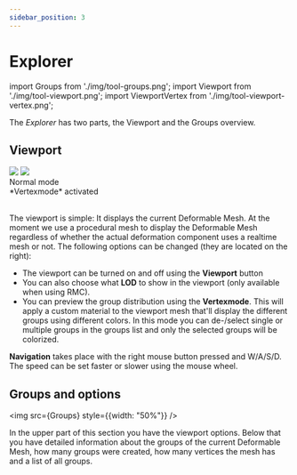 ```yaml
---
sidebar_position: 3
---
```


# Explorer

import Groups from './img/tool-groups.png';
import Viewport from './img/tool-viewport.png';
import ViewportVertex from './img/tool-viewport-vertex.png';

The *Explorer* has two parts, the Viewport and the Groups overview.

## Viewport

<div style={{display: "flex", maxWidth: "100%"}}>
    <img src={Viewport} style={{width: "50%"}} />
    <img src={ViewportVertex} style={{width: "50%"}} />
</div>
<div style={{display: "flex", maxWidth: "100%"}}>
    <div style={{width: "50%"}}>Normal mode</div>
    <div style={{width: "50%"}}>*Vertexmode* activated</div>
</div>
<br/>

The viewport is simple: It displays the current Deformable Mesh. At the moment we use a procedural mesh to display the Deformable Mesh regardless of whether the actual deformation component uses a realtime mesh or not. The following options can be changed (they are located on the right):
- The viewport can be turned on and off using the **Viewport** button 
- You can also choose what **LOD** to show in the viewport (only available when using RMC).
- You can preview the group distribution using the **Vertexmode**. This will apply a custom material to the viewport mesh that'll display the different groups using different colors. In this mode you can de-/select single or multiple groups in the groups list and only the selected groups will be colorized.

**Navigation** takes place with the right mouse button pressed and W/A/S/D. The speed can be set faster or slower using the mouse wheel.

## Groups and options

<img src={Groups} style={{width:  "50%"}} />

In the upper part of this section you have the viewport options. Below that you have detailed information about the groups of the current Deformable Mesh, how many groups were created, how many vertices the mesh has and a list of all groups.